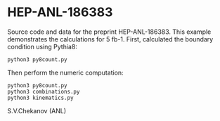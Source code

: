 # HEP-ANL-186383
Source code and data for the preprint HEP-ANL-186383. This example demonstrates the calculations for 5 fb-1. 
First, calculated the boundary condition using Pythia8:

```
python3 py8count.py
```

Then perform the numeric computation:

```
python3 py8count.py
python3 combinations.py
python3 kinematics.py 
```

S.V.Chekanov (ANL)
